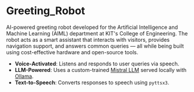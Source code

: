 ﻿# Greeting_Robot
 AI-powered greeting robot developed for the Artificial Intelligence and Machine Learning (AIML) department at KIT's College of Engineering. The robot acts as a smart assistant that interacts with visitors, provides navigation support, and answers common queries — all while being built using cost-effective hardware and open-source tools.
 
-  **Voice-Activated**: Listens and responds to user queries via speech.
-  **LLM-Powered**: Uses a custom-trained [Mistral LLM](https://mistral.ai/) served locally with [Ollama](https://ollama.com/).
-  **Text-to-Speech**: Converts responses to speech using `pyttsx3`.
